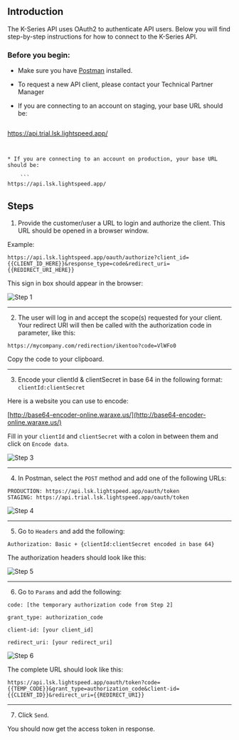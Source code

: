 ## Introduction

The K-Series API uses OAuth2 to authenticate API users. Below you will find step-by-step instructions for how to connect to the K-Series API.


### Before you begin:



* Make sure you have [Postman](https://www.postman.com/downloads/) installed.

* To request a new API client, please contact your Technical Partner Manager

* If you are connecting to an account on staging, your base URL should be:

  ```
https://api.trial.lsk.lightspeed.app/
```


* If you are connecting to an account on production, your base URL should be:

    ```
https://api.lsk.lightspeed.app/
```




## Steps



1. Provide the customer/user a URL to login and authorize the client. This URL should be opened in a browser window.

  Example:

  ```
https://api.lsk.lightspeed.app/oauth/authorize?client_id={{CLIENT_ID_HERE}}&response_type=code&redirect_uri={{REDIRECT_URI_HERE}}
```


  This sign in box should appear in the browser:

  ![Step 1](step1.png "step1")

***

2. The user will log in and accept the scope(s) requested for your client. Your redirect URI will then be called with the authorization code in parameter, like this:


  ```
https://mycompany.com/redirection/ikentoo?code=VlWFo0
```


Copy the code to your clipboard.

***

3. Encode your clientId & clientSecret in base 64 in the following format: `clientId:clientSecret`

Here is a website you can use to encode:

[http://base64-encoder-online.waraxe.us/](http://base64-encoder-online.waraxe.us/)

Fill in your `clientId` and `clientSecret` with a colon in between them and click on `Encode data`.


![Step 3](step3.png "step3")

***

4. In Postman, select the `POST` method and add one of the following URLs:

```
PRODUCTION: https://api.lsk.lightspeed.app/oauth/token
STAGING: https://api.trial.lsk.lightspeed.app/oauth/token
```

![Step 4](step4.png "step4")

***

5. Go to `Headers` and add the following:

```
Authorization: Basic + {clientId:clientSecret encoded in base 64}
```

The authorization headers should look like this:


![Step 5](step5.png "step5")

***

6. Go to `Params` and add the following:

```
code: [the temporary authorization code from Step 2]

grant_type: authorization_code

client-id: [your client_id]

redirect_uri: [your redirect_uri]

```

![Step 6](step6.png "step6")


The complete URL should look like this:


```
https://api.lsk.lightspeed.app/oauth/token?code={{TEMP_CODE}}&grant_type=authorization_code&client-id={{CLIENT_ID}}&redirect_uri={{REDIRECT_URI}}
```
***

7. Click `Send`.

You should now get the access token in response.
